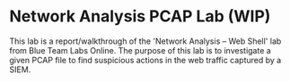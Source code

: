 # Network Analysis PCAP Lab (WIP)

This lab is a report/walkthrough of the 'Network Analysis – Web Shell' lab from Blue Team Labs Online. The purpose of this lab is to investigate a given PCAP file to find suspicious actions in the web traffic captured by a SIEM.

